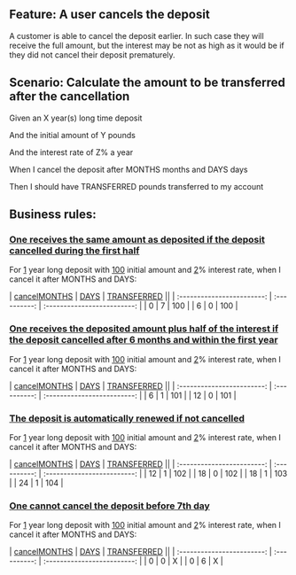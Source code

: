 [cancel]: - "#result = cancel(#lengthInYears, #initialAmount, #interestRate, #months, #days)"
[length]: - "#lengthInYears"
[initial]: - "#initialAmount"
[interestrate]: - "#interestRate"
[months]: - "#months"
[days]: - "#days"
[transferred]:  - "?=#result.amountTransferred"

## Feature: A user cancels the deposit

A customer is able to cancel the deposit earlier. In such case
they will receive the full amount, but the interest may be
not as high as it would be if they did not cancel their deposit
prematurely.

## Scenario: Calculate the amount to be transferred after the cancellation

Given an X year(s) long time deposit

And the initial amount of Y pounds

And the interest rate of Z% a year

When I cancel the deposit after MONTHS months and DAYS days

Then I should have TRANSFERRED pounds transferred to my account

## Business rules:

### [One receives the same amount as deposited if the deposit cancelled during the first half](- "first half")

For [1][length] year long deposit with [100][initial] initial amount and [2][interestrate]% interest rate,
when I cancel it after MONTHS and DAYS:

| [cancel][][MONTHS][months] | [DAYS][days] | [TRANSFERRED][transferred] ||
| :------------------------: | :----------: | :-------------------------: |
| 0                          | 7            | 100                         |
| 6                          | 0            | 100                         |
 
### [One receives the deposited amount plus half of the interest if the deposit cancelled after 6 months and within the first year](- "second half c:status=ExpectedToFail")

For [1][length] year long deposit with [100][initial] initial amount and [2][interestrate]% interest rate,
when I cancel it after MONTHS and DAYS:

| [cancel][][MONTHS][months] | [DAYS][days] | [TRANSFERRED][transferred] ||
| :------------------------: | :----------: | :-------------------------: |
| 6                          | 1            | 101                         |
| 12                         | 0            | 101                         |

### [The deposit is automatically renewed if not cancelled](- "renewal c:status=ExpectedToFail")

For [1][length] year long deposit with [100][initial] initial amount and [2][interestrate]% interest rate,
when I cancel it after MONTHS and DAYS:

| [cancel][][MONTHS][months] | [DAYS][days] | [TRANSFERRED][transferred] ||
| :------------------------: | :----------: | :-------------------------: |
| 12                         | 1            | 102                         |
| 18                         | 0            | 102                         |
| 18                         | 1            | 103                         |
| 24                         | 1            | 104                         |

### [One cannot cancel the deposit before 7th day](- "cannot cancel c:status=ExpectedToFail")

For [1][length] year long deposit with [100][initial] initial amount and [2][interestrate]% interest rate,
when I cancel it after MONTHS and DAYS:

| [cancel][][MONTHS][months] | [DAYS][days] | [TRANSFERRED][transferred] ||
| :------------------------: | :----------: | :-------------------------: |
| 0                          | 0            | X                           |
| 0                          | 6            | X                           |

